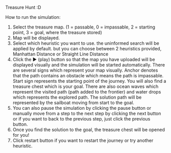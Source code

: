 Treasure Hunt :D

How to run the simulation:
1. Select the treasure map. (1 = passable, 0 = impassable, 2 = starting point, 3 = goal, where the treasure stored)
2. Map will be displayed. 
4. Select which heuristic you want to use. the uninformed search will be applied by default. but you can choose between 2 heuristics provided, Manhattan Distance or Straight Line Distance
3. Click the ► (play) button so that the map you have uploaded will be displayed visually and the simulation will be started automatically. There are several signs which represent your map visually. Anchor denotes that the path contains an obstacle which means the path is impassable. Start sign represents the starting point of the journey. You will also find a treasure chest which is your goal. There are also ocean waves which represent the visited path (path added to the frontier) and water drops which represents the explored path. The solution path will be represented by the sailboat moving from start to the goal.
4. You can also pause the simulation by clicking the pause button or manually move from a step to the next step by clicking the next button or if you want to back to the previous step, just click the previous button. 
5. Once you find the solution to the goal, the treasure chest will be opened for you!
6. Click restart button if you want to restart the journey or try another heuristic.
